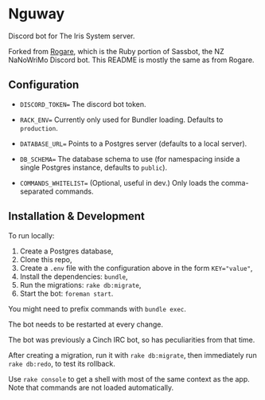 # Nguway

Discord bot for The Iris System server.

Forked from [Rogare](https://github.com/storily/rogare), which is the Ruby
portion of Sassbot, the NZ NaNoWriMo Discord bot. This README is mostly
the same as from Rogare.

## Configuration

- `DISCORD_TOKEN=` The discord bot token.

- `RACK_ENV=` Currently only used for Bundler loading. Defaults to `production`.

- `DATABASE_URL=` Points to a Postgres server (defaults to a local server).

- `DB_SCHEMA=` The database schema to use (for namespacing inside a single Postgres instance, defaults to `public`).

- `COMMANDS_WHITELIST=` (Optional, useful in dev.) Only loads the comma-separated commands.

## Installation & Development

To run locally:

1. Create a Postgres database,
2. Clone this repo,
3. Create a `.env` file with the configuration above in the form `KEY="value"`,
4. Install the dependencies: `bundle`,
5. Run the migrations: `rake db:migrate`,
6. Start the bot: `foreman start`.

You might need to prefix commands with `bundle exec`.

The bot needs to be restarted at every change.

The bot was previously a Cinch IRC bot, so has peculiarities from that time.

After creating a migration, run it with `rake db:migrate`, then immediately
run `rake db:redo`, to test its rollback.

Use `rake console` to get a shell with most of the same context as the app.
Note that commands are not loaded automatically.

